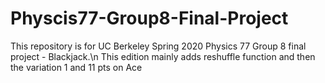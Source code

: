 # Physcis77-Group8-Final-Project
This repository is for UC Berkeley Spring 2020 Physics 77 Group 8 final project - Blackjack.\n
This edition mainly adds reshuffle function and then the variation 1 and 11 pts on Ace
